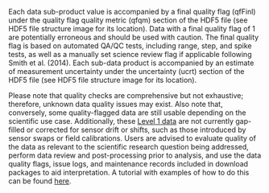 Each data sub-product value is accompanied by a final quality flag (qfFinl) under the quality flag quality metric (qfqm) section of  the HDF5 file (see HDF5 file structure image for its location). Data with a final quality flag of 1 are potentially erroneous and should be used with caution. The final quality flag is based on automated QA/QC tests, including range, step, and spike tests, as well as a manually set science review flag if applicable following Smith et al. (2014). Each sub-data product is accompanied by an estimate of measurement uncertainty under the uncertainty (ucrt) section of the HDF5 file (see HDF5 file structure image for its location).

Please note that quality checks are comprehensive but not exhaustive; therefore, unknown data quality issues may exist. Also note that, conversely, some quality-flagged data are still usable depending on the scientific use case. Additionally, these [Level 1 data](https://www.neonscience.org/data-samples/data-management/data-processing) are not currently gap-filled or corrected for sensor drift or shifts, such as those introduced by sensor swaps or field calibrations. Users are advised to evaluate quality of the data as relevant to the scientific research question being addressed, perform data review and post-processing prior to analysis, and use the data quality flags, issue logs, and maintenance records included in download packages to aid interpretation. A tutorial with examples of how to do this can be found [here](https://www.neonscience.org/resources/learning-hub/tutorials/clean-neon-ais-data).
